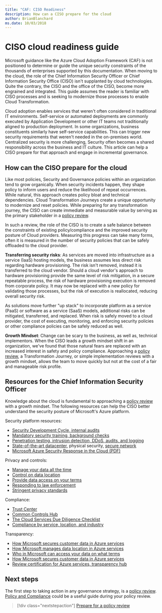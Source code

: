 ```yaml
---
title: "CAF: CISO Readiness"
description: How can a CISO prepare for the cloud
author: BrianBlanchard
ms.date: 10/03/2018
---
```


# CISO cloud readiness guide

Microsoft guidance like the Azure Cloud Adoption Framework (CAF) is not positioned to determine or guide the unique security constraints of the thousands of enterprises supported by this documentation. When moving to the cloud, the role of the Chief Information Security Officer or Chief Information Security Office (CISO) isn't supplanted by cloud technologies. Quite the contrary, the CISO and the office of the CISO, become more engrained and integrated. This guide assumes the reader is familiar with CISO processes and is seeking to modernize those processes to enable Cloud Transformation.

Cloud adoption enables services that weren't often considered in traditional IT environments. Self-service or automated deployments are commonly executed by Application Development or other IT teams not traditionally aligned to production deployment. In some organizations, business constituents similarly have self-service capabilities. This can trigger new security requirements that weren't needed in the on-premises world. Centralized security is more challenging, Security often becomes a shared responsibility across the business and IT culture. This article can help a CISO prepare for that approach and engage in incremental governance.

## How can the CISO prepare for the cloud

Like most policies, Security and Governance policies within an organization tend to grow organically. When security incidents happen, they shape policy to inform users and reduce the likelihood of repeat occurrences. While natural, this approach creates policy bloat and technical dependencies. Cloud Transformation Journeys create a unique opportunity to modernize and reset policies. While preparing for any transformation journey, the CISO can create immediate and measurable value by serving as the primary stakeholder in a [policy review](./what-is-a-cloud-policy-review.md).

In such a review, the role of the CISO is to create a safe balance between the constraints of existing policy/compliance and the improved security posture of Cloud providers. Measuring this progress can take many forms, often it is measured in the number of security policies that can be safely offloaded to the cloud provider.

**Transferring security risks**: As services are moved into infrastructure as a service (IaaS) hosting models, the business assumes less direct risk regarding hardware provisioning. The risk isn't removed, instead it is transferred to the cloud vendor. Should a cloud vendor's approach to hardware provisioning provide the same level of risk mitigation, in a secure repeatable process, the risk of hardware provisioning execution is removed from corporate policy. It may now be replaced with a new policy for validating those processes, but the risk of execution is reallocated, reducing overall security risk.

As solutions move further "up stack" to incorporate platform as a service (PaaS) or software as a service (SaaS) models, additional risks can be mitigated, transferred, and replaced. When risk is safely moved to a cloud provider, the cost of executing, monitoring, and enforcing security policies or other compliance policies can be safely reduced as well.

**Growth Mindset**: Change can be scary to the business, as well as, technical implementors. When the CISO leads a growth mindset shift in an organization, we've found that those natural fears are replaced with an increased interest in safety and policy compliance. Approaching a [policy review](./what-is-a-cloud-policy-review.md), a Transformation Journey, or simple implementation reviews with a growth mindset, allows the team to move quickly but not at the cost of a fair and manageable risk profile.

## Resources for the Chief Information Security Officer

Knowledge about the cloud is fundamental to approaching a [policy review](./what-is-a-cloud-policy-review.md) with a growth mindset. The following resources can help the CISO better understand the security posture of Microsoft's Azure platform.

Security platform resources:

* [Security Development Cycle, internal audits](https://www.microsoft.com/sdl/)
* [Mandatory security training, background checks](https://downloads.cloudsecurityalliance.org/star/self-assessment/StandardResponsetoRequestforInformationWindowsAzureSecurityPrivacy.docx)
* [Penetration testing, intrusion detection, DDoS, audits, and logging](https://www.microsoft.com/trustcenter/Security/AuditingAndLogging)
* [State-of-the-art datacenter](https://www.microsoft.com/cloud-platform/global-datacenters), physical security, [secure network](/azure/security/security-network-overview)
* [Microsoft Azure Security Response in the Cloud (PDF)](http://aka.ms/SecurityResponsePaper)

Privacy and controls:

* [Manage your data all the time](https://www.microsoft.com/trustcenter/Privacy/You-own-your-data)
* [Control on data location](https://www.microsoft.com/trustcenter/Privacy/Where-your-data-is-located)
* [Provide data access on your terms](https://www.microsoft.com/trustcenter/Privacy/Who-can-access-your-data-and-on-what-terms)
* [Responding to law enforcement](https://www.microsoft.com/trustcenter/Privacy/Responding-to-govt-agency-requests-for-customer-data)
* [Stringent privacy standards](https://www.microsoft.com/TrustCenter/Privacy/We-set-and-adhere-to-stringent-standards)

Compliance:

* [Trust Center](https://www.microsoft.com/trustcenter/default.aspx)
* [Common Controls Hub](https://www.microsoft.com/trustcenter/Common-Controls-Hub)
* [The Cloud Services Due Diligence Checklist](https://www.microsoft.com/trustcenter/Compliance/Due-Diligence-Checklist)
* [Compliance by service, location, and industry](https://www.microsoft.com/trustcenter/Compliance/default.aspx)

Transparency:

* [How Microsoft secures customer data in Azure services](https://www.microsoft.com/trustcenter/Transparency/default.aspx)
* [How Microsoft manages data location in Azure services](http://azuredatacentermap.azurewebsites.net/)
* [Who in Microsoft can access your data on what terms](https://www.microsoft.com/trustcenter/Privacy/Who-can-access-your-data-and-on-what-terms)
* [How Microsoft secures customer data in Azure services](https://www.microsoft.com/trustcenter/Transparency/default.aspx)
* [Review certification for Azure services, transparency hub](https://www.microsoft.com/trustcenter/Compliance/default.aspx)

## Next steps

The first step to taking action in any governance strategy, is a [policy review](./what-is-a-cloud-policy-review.md). [Policy and Compliance](./overview.md) could be a useful guide during your policy review.

> [!div class="nextstepaction"]
> [Prepare for a policy review](./what-is-a-cloud-policy-review.md)